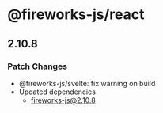 # @fireworks-js/react

## 2.10.8

### Patch Changes

- @fireworks-js/svelte: fix warning on build
- Updated dependencies
  - fireworks-js@2.10.8
